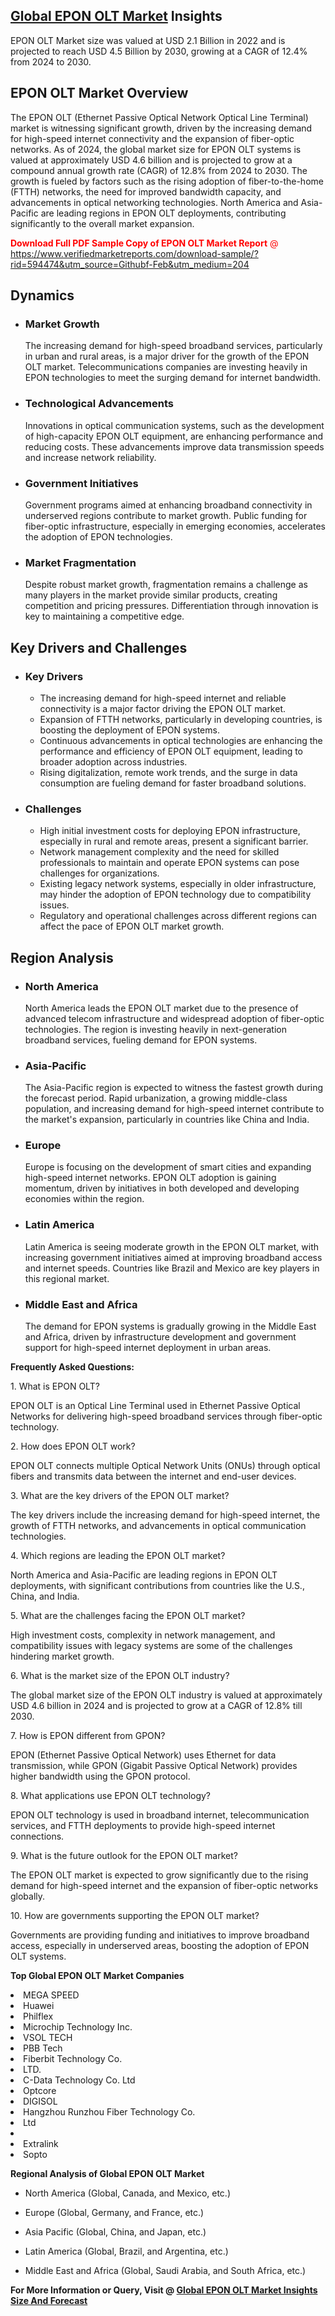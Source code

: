 <h2><a href="https://www.verifiedmarketreports.com/download-sample/?rid=594474&amp;utm_source=Githubf&amp;utm_medium=204" target="_blank">Global EPON OLT Market</a> Insights</h2><p>EPON OLT Market size was valued at USD 2.1 Billion in 2022 and is projected to reach USD 4.5 Billion by 2030, growing at a CAGR of 12.4% from 2024 to 2030.</p><p> <h2>EPON OLT Market Overview</h2> <p>The EPON OLT (Ethernet Passive Optical Network Optical Line Terminal) market is witnessing significant growth, driven by the increasing demand for high-speed internet connectivity and the expansion of fiber-optic networks. As of 2024, the global market size for EPON OLT systems is valued at approximately USD 4.6 billion and is projected to grow at a compound annual growth rate (CAGR) of 12.8% from 2024 to 2030. The growth is fueled by factors such as the rising adoption of fiber-to-the-home (FTTH) networks, the need for improved bandwidth capacity, and advancements in optical networking technologies. North America and Asia-Pacific are leading regions in EPON OLT deployments, contributing significantly to the overall market expansion.</p> <p><p><span class=""><span style="color: #ff0000;"><strong>Download Full PDF Sample Copy of EPON OLT Market Report</strong> @ </span><a href="https://www.verifiedmarketreports.com/download-sample/?rid=594474&amp;utm_source=Githubf-Feb&amp;utm_medium=204" target="_blank">https://www.verifiedmarketreports.com/download-sample/?rid=594474&amp;utm_source=Githubf-Feb&amp;utm_medium=204</a></span></p></p> <h2>Dynamics</h2> <ul> <li><h3>Market Growth</h3> The increasing demand for high-speed broadband services, particularly in urban and rural areas, is a major driver for the growth of the EPON OLT market. Telecommunications companies are investing heavily in EPON technologies to meet the surging demand for internet bandwidth.</li> <li><h3>Technological Advancements</h3> Innovations in optical communication systems, such as the development of high-capacity EPON OLT equipment, are enhancing performance and reducing costs. These advancements improve data transmission speeds and increase network reliability.</li> <li><h3>Government Initiatives</h3> Government programs aimed at enhancing broadband connectivity in underserved regions contribute to market growth. Public funding for fiber-optic infrastructure, especially in emerging economies, accelerates the adoption of EPON technologies.</li> <li><h3>Market Fragmentation</h3> Despite robust market growth, fragmentation remains a challenge as many players in the market provide similar products, creating competition and pricing pressures. Differentiation through innovation is key to maintaining a competitive edge.</li> </ul> <h2>Key Drivers and Challenges</h2> <ul> <li><h3>Key Drivers</h3> <ul> <li>The increasing demand for high-speed internet and reliable connectivity is a major factor driving the EPON OLT market.</li> <li>Expansion of FTTH networks, particularly in developing countries, is boosting the deployment of EPON systems.</li> <li>Continuous advancements in optical technologies are enhancing the performance and efficiency of EPON OLT equipment, leading to broader adoption across industries.</li> <li>Rising digitalization, remote work trends, and the surge in data consumption are fueling demand for faster broadband solutions.</li> </ul> </li> <li><h3>Challenges</h3> <ul> <li>High initial investment costs for deploying EPON infrastructure, especially in rural and remote areas, present a significant barrier.</li> <li>Network management complexity and the need for skilled professionals to maintain and operate EPON systems can pose challenges for organizations.</li> <li>Existing legacy network systems, especially in older infrastructure, may hinder the adoption of EPON technology due to compatibility issues.</li> <li>Regulatory and operational challenges across different regions can affect the pace of EPON OLT market growth.</li> </ul> </li> </ul> <h2>Region Analysis</h2> <ul> <li><h3>North America</h3> North America leads the EPON OLT market due to the presence of advanced telecom infrastructure and widespread adoption of fiber-optic technologies. The region is investing heavily in next-generation broadband services, fueling demand for EPON systems.</li> <li><h3>Asia-Pacific</h3> The Asia-Pacific region is expected to witness the fastest growth during the forecast period. Rapid urbanization, a growing middle-class population, and increasing demand for high-speed internet contribute to the market's expansion, particularly in countries like China and India.</li> <li><h3>Europe</h3> Europe is focusing on the development of smart cities and expanding high-speed internet networks. EPON OLT adoption is gaining momentum, driven by initiatives in both developed and developing economies within the region.</li> <li><h3>Latin America</h3> Latin America is seeing moderate growth in the EPON OLT market, with increasing government initiatives aimed at improving broadband access and internet speeds. Countries like Brazil and Mexico are key players in this regional market.</li> <li><h3>Middle East and Africa</h3> The demand for EPON systems is gradually growing in the Middle East and Africa, driven by infrastructure development and government support for high-speed internet deployment in urban areas.</li> </ul> <p><b>Frequently Asked Questions:</b></p> <p>1. What is EPON OLT?</p> <p>EPON OLT is an Optical Line Terminal used in Ethernet Passive Optical Networks for delivering high-speed broadband services through fiber-optic technology.</p> <p>2. How does EPON OLT work?</p> <p>EPON OLT connects multiple Optical Network Units (ONUs) through optical fibers and transmits data between the internet and end-user devices.</p> <p>3. What are the key drivers of the EPON OLT market?</p> <p>The key drivers include the increasing demand for high-speed internet, the growth of FTTH networks, and advancements in optical communication technologies.</p> <p>4. Which regions are leading the EPON OLT market?</p> <p>North America and Asia-Pacific are leading regions in EPON OLT deployments, with significant contributions from countries like the U.S., China, and India.</p> <p>5. What are the challenges facing the EPON OLT market?</p> <p>High investment costs, complexity in network management, and compatibility issues with legacy systems are some of the challenges hindering market growth.</p> <p>6. What is the market size of the EPON OLT industry?</p> <p>The global market size of the EPON OLT industry is valued at approximately USD 4.6 billion in 2024 and is projected to grow at a CAGR of 12.8% till 2030.</p> <p>7. How is EPON different from GPON?</p> <p>EPON (Ethernet Passive Optical Network) uses Ethernet for data transmission, while GPON (Gigabit Passive Optical Network) provides higher bandwidth using the GPON protocol.</p> <p>8. What applications use EPON OLT technology?</p> <p>EPON OLT technology is used in broadband internet, telecommunication services, and FTTH deployments to provide high-speed internet connections.</p> <p>9. What is the future outlook for the EPON OLT market?</p> <p>The EPON OLT market is expected to grow significantly due to the rising demand for high-speed internet and the expansion of fiber-optic networks globally.</p> <p>10. How are governments supporting the EPON OLT market?</p> <p>Governments are providing funding and initiatives to improve broadband access, especially in underserved areas, boosting the adoption of EPON OLT systems.</p> </p><p><strong>Top Global EPON OLT Market Companies</strong></p><div data-test-id=""><p><li>MEGA SPEED</li><li> Huawei</li><li> Philflex</li><li> Microchip Technology Inc.</li><li> VSOL TECH</li><li> PBB Tech</li><li> Fiberbit Technology Co.</li><li> LTD.</li><li> C-Data Technology Co. Ltd</li><li> Optcore</li><li> DIGISOL</li><li> Hangzhou Runzhou Fiber Technology Co.</li><li> Ltd</li><li></li><li> Extralink</li><li> Sopto</li></p><div><strong>Regional Analysis of&nbsp;Global EPON OLT Market</strong></div><ul><li dir="ltr"><p dir="ltr">North America&nbsp;(Global, Canada, and Mexico, etc.)</p></li><li dir="ltr"><p dir="ltr">Europe (Global, Germany, and France, etc.)</p></li><li dir="ltr"><p dir="ltr">Asia Pacific&nbsp;(Global, China, and Japan, etc.)</p></li><li dir="ltr"><p dir="ltr">Latin America&nbsp;(Global, Brazil, and Argentina, etc.)</p></li><li dir="ltr">Middle East and Africa&nbsp;(Global, Saudi Arabia, and South Africa, etc.)</li></ul><p><strong>For More Information or Query, Visit @&nbsp;</strong><strong><a href="https://www.verifiedmarketreports.com/product/epon-olt-market/?utm_source=Githubf&amp;utm_medium=204" target="_blank">Global EPON OLT Market Insights Size And Forecast</a></strong></p></div>
